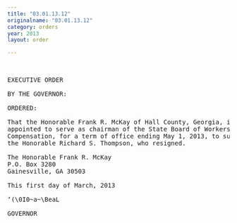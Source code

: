 ```yaml
---
title: "03.01.13.12"
originalname: "03.01.13.12"
category: orders
year: 2013
layout: order

---
```

<pre>
 

EXECUTIVE ORDER

BY THE GOVERNOR:

ORDERED:

That the Honorable Frank R. McKay of Hall County, Georgia, is
appointed to serve as chairman of the State Board of Workers’
Compensation, for a term of office ending May 1, 2013, to succeed
the Honorable Richard S. Thompson, who resigned.

The Honorable Frank R. McKay
P.O. Box 3280
Gainesville, GA 30503

This first day of March, 2013

‘(\0I0~a~\BeaL

GOVERNOR

</pre>
